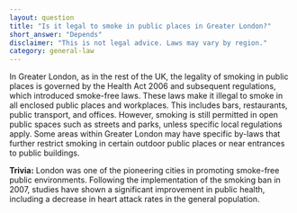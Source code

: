```yaml
---
layout: question
title: "Is it legal to smoke in public places in Greater London?"
short_answer: "Depends"
disclaimer: "This is not legal advice. Laws may vary by region."
category: general-law
---
```

In Greater London, as in the rest of the UK, the legality of smoking in public places is governed by the Health Act 2006 and subsequent regulations, which introduced smoke-free laws. These laws make it illegal to smoke in all enclosed public places and workplaces. This includes bars, restaurants, public transport, and offices. However, smoking is still permitted in open public spaces such as streets and parks, unless specific local regulations apply. Some areas within Greater London may have specific by-laws that further restrict smoking in certain outdoor public places or near entrances to public buildings.

**Trivia:** London was one of the pioneering cities in promoting smoke-free public environments. Following the implementation of the smoking ban in 2007, studies have shown a significant improvement in public health, including a decrease in heart attack rates in the general population.
